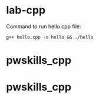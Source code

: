 # lab-cpp

Command to run hello.cpp file:

```g++ hello.cpp -o hello && ./hello```
# pwskills_cpp
# pwskills_cpp

